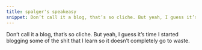 ```yaml
---
title: spalger's speakeasy
snippet: Don’t call it a blog, that’s so cliche. But yeah, I guess it’s time I started blogging some of the shit that I learn so it doesn’t completely go to waste.
---
```


Don’t call it a blog, that’s so cliche. But yeah, I guess it’s time I started blogging some of the shit that I learn so it doesn’t completely go to waste.